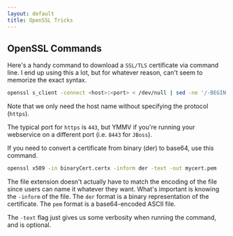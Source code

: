 ```yaml
---
layout: default
title: OpenSSL Tricks
---
```


## OpenSSL Commands

Here's a handy command to download a `SSL/TLS` certificate via command line.  I end up using this a lot, but for whatever reason, can't seem to memorize the exact syntax.

```bash
openssl s_client -connect <host>:<port> < /dev/null | sed -ne '/-BEGIN CERTIFICATE-/,/-END CERTIFICATE-/p' > the_certificate.cer
```

Note that we only need the host name without specifying the protocol (`https`).  

The typical port for `https` is `443`, but YMMV if you're running your webservice on a different port (i.e. `8443` for `JBoss`).


If you need to convert a certificate from binary (der) to base64, use this command.

```bash
openssl x509 -in binaryCert.certx -inform der -text -out mycert.pem
```
The file extension doesn't actually have to match the encoding of the file since users can name it whatever they want.  What's important is knowing the `-inform` of the file.  The `der` format is a binary representation of the certificate.  The `pem` format is a base64-encoded ASCII file.

The `-text` flag just gives us some verbosity when running the command, and is optional.

